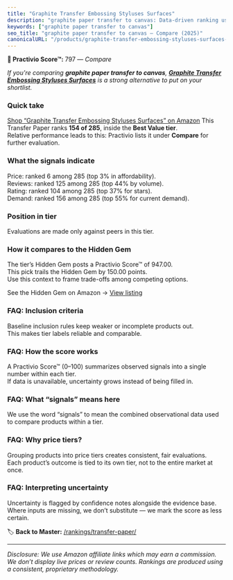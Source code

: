 ```yaml
---
title: "Graphite Transfer Embossing Styluses Surfaces"
description: "graphite paper transfer to canvas: Data-driven ranking using the Practivio Score™. Positioned by quality, value, demand, findability, momentum."
keywords: ["graphite paper transfer to canvas"]
seo_title: "graphite paper transfer to canvas — Compare (2025)"
canonicalURL: "/products/graphite-transfer-embossing-styluses-surfaces-B09TK53ZF3/"
---
```


**🛒 Practivio Score™:** 797 — _Compare_


*If you're comparing **graphite paper transfer to canvas**, **[Graphite Transfer Embossing Styluses Surfaces](https://www.amazon.com/dp/B09TK53ZF3?tag=practivio-20)** is a strong alternative to put on your shortlist.*
### Quick take
[Shop “Graphite Transfer Embossing Styluses Surfaces” on Amazon](https://www.amazon.com/dp/B09TK53ZF3?tag=practivio-20)
This Transfer Paper ranks **154 of 285**, inside the **Best Value tier**.  
Relative performance leads to this: Practivio lists it under **Compare** for further evaluation.

### What the signals indicate
Price: ranked 6 among 285 (top 3% in affordability).  
Reviews: ranked 125 among 285 (top 44% by volume).  
Rating: ranked 104 among 285 (top 37% for stars).  
Demand: ranked 156 among 285 (top 55% for current demand).

### Position in tier
Evaluations are made only against peers in this tier.

### How it compares to the Hidden Gem
The tier’s Hidden Gem posts a Practivio Score™ of 947.00.  
This pick trails the Hidden Gem by 150.00 points.  
Use this context to frame trade-offs among competing options.  

See the Hidden Gem on Amazon → [View listing](https://www.amazon.com/dp/B0943DQ9CD?tag=practivio-20)

### FAQ: Inclusion criteria
Baseline inclusion rules keep weaker or incomplete products out.  
This makes tier labels reliable and comparable.

### FAQ: How the score works
A Practivio Score™ (0–100) summarizes observed signals into a single number within each tier.  
If data is unavailable, uncertainty grows instead of being filled in.

### FAQ: What “signals” means here
We use the word “signals” to mean the combined observational data used to compare products within a tier.

### FAQ: Why price tiers?
Grouping products into price tiers creates consistent, fair evaluations.  
Each product’s outcome is tied to its own tier, not to the entire market at once.

### FAQ: Interpreting uncertainty
Uncertainty is flagged by confidence notes alongside the evidence base.  
Where inputs are missing, we don’t substitute — we mark the score as less certain.

<!-- Missing template for Compare/CompareWithinPriceClass -->


🏷️ **Back to Master:** [/rankings/transfer-paper/](/rankings/transfer-paper/)

---
_Disclosure: We use Amazon affiliate links which may earn a commission. We don’t display live prices or review counts. Rankings are produced using a consistent, proprietary methodology._
